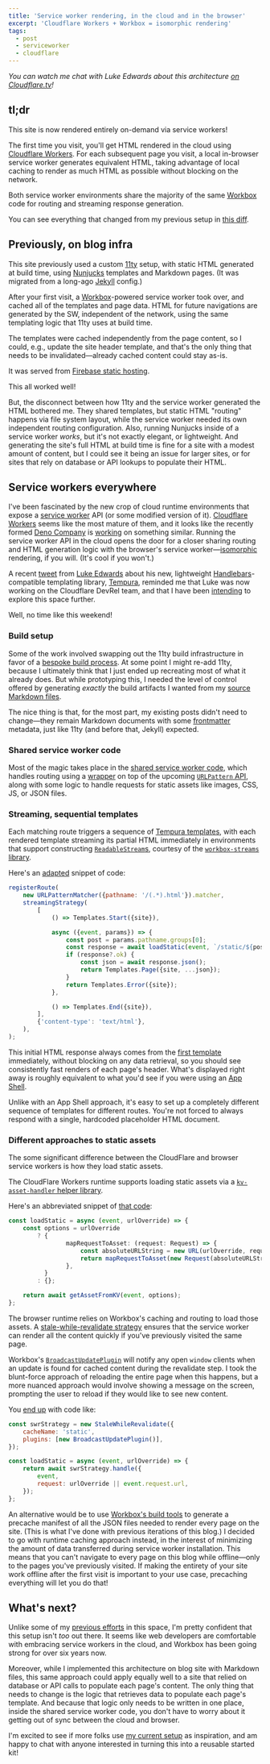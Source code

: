 ```yaml
---
title: 'Service worker rendering, in the cloud and in the browser'
excerpt: 'Cloudflare Workers + Workbox = isomorphic rendering'
tags:
  - post
  - serviceworker
  - cloudflare
---
```


_You can watch me chat with Luke Edwards about this architecture [on Cloudflare.tv](https://cloudflare.tv/event/6ZJ5mEjrgcnCtBXBsUtyqV)!_

## tl;dr

This site is now rendered entirely on-demand via service workers!

The first time you visit, you'll get HTML rendered in the cloud using [Cloudflare Workers](https://workers.cloudflare.com/). For each subsequent page you visit, a local in-browser service worker generates equivalent HTML, taking advantage of local caching to render as much HTML as possible without blocking on the network.

Both service worker environments share the majority of the same [Workbox](https://developers.google.com/web/tools/workbox/) code for routing and streaming response generation.

You can see everything that changed from my previous setup in [this diff](https://github.com/jeffposnick/jeffy-info/compare/627e88f1ce0a583d08bd5a31638da1f60bec74d6...3af1650a414c09c4fc92e66b26e4d66622af70e6).

## Previously, on blog infra

This site previously used a custom [11ty](https://www.11ty.dev/) setup, with static HTML generated at build time, using [Nunjucks](https://mozilla.github.io/nunjucks/) templates and Markdown pages. (It was migrated from a long-ago [Jekyll](https://jekyllrb.com/) config.)

After your first visit, a [Workbox](https://developers.google.com/web/tools/workbox/)-powered service worker took over, and cached all of the templates and page data. HTML for future navigations are generated by the SW, independent of the network, using the same templating logic that 11ty uses at build time.

The templates were cached independently from the page content, so I could, e.g., update the site header template, and that's the only thing that needs to be invalidated—already cached content could stay as-is.

It was served from [Firebase static hosting](https://firebase.google.com/docs/hosting).

This all worked well!

But, the disconnect between how 11ty and the service worker generated the HTML bothered me. They shared templates, but static HTML "routing" happens via file system layout, while the service worker needed its own independent routing configuration. Also, running Nunjucks inside of a service worker _works_, but it's not exactly elegant, or lightweight. And generating the site's full HTML at build time is fine for a site with a modest amount of content, but I could see it being an issue for larger sites, or for sites that rely on database or API lookups to populate their HTML.

## Service workers everywhere

I've been fascinated by the new crop of cloud runtime environments that expose a [service worker](https://developer.mozilla.org/en-US/docs/Web/API/Service_Worker_API) API (or some modified version of it). [Cloudflare Workers](https://workers.cloudflare.com/) seems like the most mature of them, and it looks like the recently formed [Deno Company](https://deno.com/blog/the-deno-company) is [working](https://github.com/denoland/deno/issues/5957) on something similar. Running the service worker API in the cloud opens the door for a closer sharing routing and HTML generation logic with the browser's service worker—[isomorphic](https://en.wikipedia.org/wiki/Isomorphic_JavaScript) rendering, if you will. (It's cool if you won't.)

A recent [tweet](https://twitter.com/lukeed05/status/1415036180765106176) from [Luke Edwards](https://twitter.com/lukeed05) about his new, lightweight [Handlebars](https://handlebarsjs.com/)-compatible templating library, [Tempura](https://github.com/lukeed/tempura), reminded me that Luke was now working on the Cloudflare DevRel team, and that I have been [intending](https://twitter.com/jeffposnick/status/1379525749514850305) to explore this space further.

Well, no time like this weekend!

### Build setup

Some of the work involved swapping out the 11ty build infrastructure in favor of a [bespoke build process](https://github.com/jeffposnick/jeffy-info/tree/cf-worker/src/build). At some point I might re-add 11ty, because I ultimately think that I just ended up recreating most of what it already does. But while prototyping this, I needed the level of control offered by generating _exactly_ the build artifacts I wanted from my [source Markdown files](https://github.com/jeffposnick/jeffy-info/tree/cf-worker/site/posts).

The nice thing is that, for the most part, my existing posts didn't need to change—they remain Markdown documents with some [frontmatter](https://jekyllrb.com/docs/front-matter/) metadata, just like 11ty (and before that, Jekyll) expected.

### Shared service worker code

Most of the magic takes place in the [shared service worker code](https://github.com/jeffposnick/jeffy-info/tree/cf-worker/src/service-worker/shared), which handles routing using a [wrapper](https://github.com/jeffposnick/jeffy-info/blob/cf-worker/src/service-worker/shared/URLPatternMatcher.ts) on top of the upcoming [`URLPattern` API](https://web.dev/urlpattern/), along with some logic to handle requests for static assets like images, CSS, JS, or JSON files.

### Streaming, sequential templates

Each matching route triggers a sequence of [Tempura templates](https://github.com/jeffposnick/jeffy-info/tree/cf-worker/site/templates), with each rendered template streaming its partial HTML immediately in environments that support constructing [`ReadableStream`s](https://developer.mozilla.org/en-US/docs/Web/API/Streams_API/Using_readable_streams), courtesy of the [`workbox-streams` library](https://developers.google.com/web/tools/workbox/reference-docs/latest/module-workbox-streams).

Here's an [adapted](https://github.com/jeffposnick/jeffy-info/blob/cf-worker/src/service-worker/shared/common.ts) snippet of code:

```js
registerRoute(
	new URLPatternMatcher({pathname: '/(.*).html'}).matcher,
	streamingStrategy(
		[
			() => Templates.Start({site}),

			async ({event, params}) => {
				const post = params.pathname.groups[0];
				const response = await loadStatic(event, `/static/${post}.json`);
				if (response?.ok) {
					const json = await response.json();
					return Templates.Page({site, ...json});
				}
				return Templates.Error({site});
			},

			() => Templates.End({site}),
		],
		{'content-type': 'text/html'},
	),
);
```

This initial HTML response always comes from the [first template](https://github.com/jeffposnick/jeffy-info/blob/cf-worker/site/templates/start.hbs) immediately, without blocking on any data retrieval, so you should see consistently fast renders of each page's header. What's displayed right away is roughly equivalent to what you'd see if you were using an [App Shell](https://developers.google.com/web/fundamentals/architecture/app-shell).

Unlike with an App Shell approach, it's easy to set up a completely different sequence of templates for different routes. You're not forced to always respond with a single, hardcoded placeholder HTML document.

### Different approaches to static assets

The some significant difference between the CloudFlare and browser service workers is how they load static assets.

The CloudFlare Workers runtime supports loading static assets via a [`kv-asset-handler` helper library](https://github.com/cloudflare/kv-asset-handler).

Here's an abbreviated snippet of [that code](https://github.com/jeffposnick/jeffy-info/blob/cf-worker/src/service-worker/cf-sw.ts):

```ts
const loadStatic = async (event, urlOverride) => {
	const options = urlOverride
		? {
				mapRequestToAsset: (request: Request) => {
					const absoluteURLString = new URL(urlOverride, request.url).href;
					return mapRequestToAsset(new Request(absoluteURLString, request));
				},
		  }
		: {};

	return await getAssetFromKV(event, options);
};
```

The browser runtime relies on Workbox's caching and routing to load those assets. A [stale-while-revalidate strategy](https://developers.google.com/web/tools/workbox/modules/workbox-strategies#stale-while-revalidate) ensures that the service worker can render all the content quickly if you've previously visited the same page.

Workbox's [`BroadcastUpdatePlugin`](https://developers.google.com/web/tools/workbox/modules/workbox-broadcast-update) will notify any open `window` clients when an update is found for cached content during the revalidate step. I took the blunt-force approach of reloading the entire page when this happens, but a more nuanced approach would involve showing a message on the screen, prompting the user to reload if they would like to see new content.

You [end up](https://github.com/jeffposnick/jeffy-info/blob/cf-worker/src/service-worker/service-worker.ts) with code like:

```js
const swrStrategy = new StaleWhileRevalidate({
	cacheName: 'static',
	plugins: [new BroadcastUpdatePlugin()],
});

const loadStatic = async (event, urlOverride) => {
	return await swrStrategy.handle({
		event,
		request: urlOverride || event.request.url,
	});
};
```

An alternative would be to use [Workbox's build tools](https://developers.google.com/web/tools/workbox/modules/workbox-build) to generate a precache manifest of all the JSON files needed to render every page on the site. (This is what I've done with previous iterations of this blog.) I decided to go with runtime caching approach instead, in the interest of minimizing the amount of data transferred during service worker installation. This means that you can't navigate to every page on this blog while offline—only to the pages you've previously visited. If making the entirety of your site work offline after the first visit is important to your use case, precaching everything will let you do that!

## What's next?

Unlike some of my [previous efforts](https://developers.google.com/web/updates/2018/05/beyond-spa) in this space, I'm pretty confident that this setup isn't _too_ out there. It seems like web developers are comfortable with embracing service workers in the cloud, and Workbox has been going strong for over six years now.

Moreover, while I implemented this architecture on blog site with Markdown files, this same approach could apply equally well to a site that relied on database or API calls to populate each page's content. The only thing that needs to change is the logic that retrieves data to populate each page's template. And because that logic only needs to be written in one place, inside the shared service worker code, you don't have to worry about it getting out of sync between the cloud and browser.

I'm excited to see if more folks use [my current setup](https://github.com/jeffposnick/jeffy-info) as inspiration, and am happy to chat with anyone interested in turning this into a reusable started kit!
